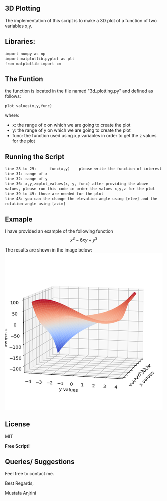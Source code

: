 ## 3D Plotting

The implementation of this script is to make a 3D plot of a function of two variables x,y.

## Libraries:

```
import numpy as np
import matplotlib.pyplot as plt
from matplotlib import cm
```

## The Funtion

the function is located in the file named "3d_plotting.py" and defined as follows:
```
plot_values(x,y,func)
```
where:
- x: the range of x on which we are going to create the plot
- y: the range of y on which we are going to create the plot
- func: the function used using x,y variables in order to get the z values for the plot


## Running the Script

```
line 28 to 29:      func(x,y)    please write the function of interest
line 31: range of x 
line 32: range of y
line 36: x,y,z=plot_values(x, y, func) after providing the above values, please run this code in order the values x,y,z for the plot
line 39 to 49: those are needed for the plot
line 48: you can the change the elevation angle using [elev] and the rotation angle using [azim]
```

## Exmaple

 I have provided an example of the following function $$x^{3}-6xy +y^{3}$$

 The results are shown in the image below:
 ![alt text](https://github.com/Anjrini/3D_Plotting/blob/main/figs/fig1.png?raw=true)


## License

MIT

**Free Script!**

## Queries/ Suggestions
Feel free to contact me.

Best Regards,

Mustafa Anjrini


